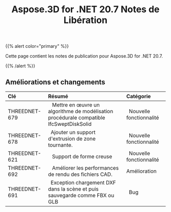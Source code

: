 ﻿---
title: Aspose.3D for .NET 20.7 Notes de Libération
type: docs
weight: 10
url: /fr/net/aspose-3d-for-net-20-7-release-notes/
---
{{% alert color="primary" %}} 

Cette page contient les notes de publication pour Aspose.3D for .NET 20.7.

{{% /alert %}} 
## **Améliorations et changements**

|**Clé**|**Résumé**|**Catégorie**|
|:- |:- |:- |
|THREEDNET-679 |` ` Mettre en œuvre un algorithme de modélisation procédurale compatible IfcSweptDiskSolid|` `Nouvelle fonctionnalité|
|THREEDNET-678 |` `Ajouter un support d'extrusion de zone tournante.|` `Nouvelle fonctionnalité|
|THREEDNET-621 |` ` Support de forme creuse|` `Nouvelle fonctionnalité|
|THREEDNET-692 |` ` Améliorer les performances de rendu des fichiers CAD.|Amélioration ` `|
|THREEDNET-691 |` `Exception chargement DXF dans la scène et puis sauvegarde comme FBX ou GLB|` `Bug|

